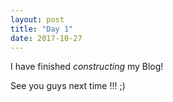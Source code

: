 ```yaml
---
layout: post
title: "Day 1"
date: 2017-10-27
---
```


I have finished <i> constructing </i> my Blog!

<div id="footer2">
<p> See you guys next time !!! ;) </p>
</div>
